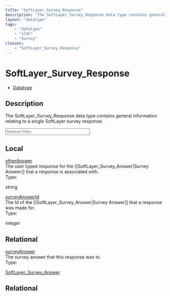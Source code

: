 ```yaml
---
title: "SoftLayer_Survey_Response"
description: "The SoftLayer_Survey_Response data type contains general information relating to a single SoftLayer survey response."
layout: "datatype"
tags:
    - "datatype"
    - "sldn"
    - "Survey"
classes:
    - "SoftLayer_Survey_Response"
---
```


# SoftLayer_Survey_Response
<div id='service-datatype'>
    <ul id='sldn-reference-tabs'>
        <li id='datatype'> <a href='/reference/datatypes/SoftLayer_Survey_Response' >Datatype</a></li>
    </ul>
</div>

## Description 
The SoftLayer_Survey_Response data type contains general information relating to a single SoftLayer survey response. 





<!-- Service Filer BEGIN -->
<div class="view-filters">
        <div class="clearfix">
            <div class="search-input-box">
                <input placeholder="Method Filter" onkeyup="titleSearch(inputId='prop-input', divId='properties', elementClass='prop-row')" 
                    type="text" id="prop-input" value="" size="30" maxlength="128" class="form-text">
            </div>
        </div>
</div>
<!-- Service Filer END -->

<div id="properties" class="content">
    <div id="localProperties" class="prop-content" >
        <h2>Local</h2>
                <div class='prop-row views-row'>
            <span class='views-field-title'><a href="#otherAnswer" name=otherAnswer>otherAnswer</a></span>
            <div class='views-field-body'>The user typed response for the [[SoftLayer_Survey_Answer|Survey Answer]] that a response is associated with. </div>
            <span class="type-label">Type:</span> <div class='type-content'><p>string</p></div>
        </div>
                <div class='prop-row views-row'>
            <span class='views-field-title'><a href="#surveyAnswerId" name=surveyAnswerId>surveyAnswerId</a></span>
            <div class='views-field-body'>The Id of the [[SoftLayer_Survey_Answer|Survey Answer]] that a response was made for. </div>
            <span class="type-label">Type:</span> <div class='type-content'><p>integer</p></div>
        </div>
            </div>
        <div id="relationalProperties"  class="prop-content" >
        <h2>Relational</h2>
                <div class='prop-row views-row'>
            <span class='views-field-title'><a href="#surveyAnswer" name=surveyAnswer>surveyAnswer</a></span>
            <div class='views-field-body'>The survey answer that this response was to. </div>
            <span class="type-label">Type:</span> <div class='type-content'><p><a href='/reference/datatypes/SoftLayer_Survey_Answer'>SoftLayer_Survey_Answer </a></p></div>
        </div>
                <h2>Relational</h2>
            </div>
</div>


